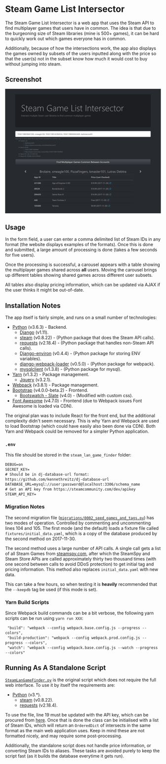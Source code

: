 # Steam Game List Intersector

The Steam Game List Intersector is a web app that uses the Steam API to find multiplayer games that users have in common.
The idea is that due to the burgeoning size of Steam libraries (mine is 500+ games), it can be hard to quickly work out
which games everyone has in common. 

Additionally, because of how the intersections work, the app also displays the games owned by subsets of the users 
inputted along with the price so that the user(s) not in the subset know how much it would cost to buy without jumping 
into steam.

## Screenshot

![Index_View](index_view2.png)

## Usage

In the form field, a user can enter a comma delimited list of Steam IDs in any format (the website displays examples of 
the formats). Once this is done and submitted, a large amount of processing is done (takes a few seconds for five users).

Once the processing is successful, a carousel appears with a table showing the multiplayer games shared across **all** users. 
Moving the carousel brings up different tables showing shared games across different user subsets.

All tables also display pricing information, which can be updated via AJAX if the user thinks it might be out-of-date. 

## Installation Notes

The app itself is fairly simple, and runs on a small number of technologies:
* [Python](https://www.python.org/) (v3.6.3) - Backend.
    * [Django](https://www.djangoproject.com/) (v1.11).
    * [steam](https://pypi.python.org/pypi/steam) (v0.8.22) - (Python package that does the Steam API calls).
    * [requests](http://docs.python-requests.org/en/master/) (v2.18.4) - (Python package that handles non-Steam API calls).
    * [Django-environ](https://github.com/joke2k/django-environ) (v0.4.4) - (Python package for storing ENV variables).
    * [django-webpack-loader](https://github.com/ezhome/django-webpack-loader/releases) (v0.5.0) - (Python package for webpack).
    * [mysqlclient](https://github.com/PyMySQL/mysqlclient-python) (v1.3.8)  - (Python package for mysql). 
* [Yarn](https://yarnpkg.com/en/) (v1.3.2) - Package management.
    * [Jquery](https://jquery.com/) (v3.2.1).
* [Webpack](https://webpack.js.org/) (v3.8.1) - Package management.
* [Bootstrap](https://getbootstrap.com/) (v4.0.0-beta.2) - Frontend.
    * [Bootswatch - Slate](https://bootswatch.com/slate/) (v4.0) - (Modified with custom css).
* [Font Awesome](http://fontawesome.io/) (v4.7.0) - Frontend (due to Webpack issues Font Awesome is loaded via CDN).

The original plan was to include React for the front end, but the additional complexity didn't seem necessary. This is 
why Yarn and Webpack are used to load Bootstrap (which could have easily also been done via CDN). Both Yarn and Webpack 
could be removed for a simpler Python application. 

### `.env` 

This file should be stored in the `steam_lan_game_finder` folder:

```
DEBUG=on
SECRET_KEY= 
# Should be in dj-database-url format: https://github.com/kennethreitz/dj-database-url
DATABASE_URL=mysql://user:password@localhost:3306/schema_name
# Get an API key from https://steamcommunity.com/dev/apikey
STEAM_API_KEY= 
```
 
### Migration Notes

The second migration file ([`migrations/0002_seed_games_and_tags.py`](https://github.com/lutrasdebtra/steam_lan_game_finder/blob/master/game_finder/migrations/0002_seed_games_and_tags.py))
has two modes of operation. Controlled by commenting and uncommenting lines 104 and 105. The first mode (and the default) 
loads a fixture file called `fixtures/initial_data.yaml`, which is a copy of the database produced by the second method 
on 2017-11-30.

The second method uses a large number of API calls. A single call gets a list of all Steam Games from 
[steamspy.com](https://steamspy.com/about), after which the SteamSpy and Steam Store APIs are called approximately 
thirty two thousand times (with one second between calls to avoid DDoS protection) to get initial tag and pricing 
information. This method also replaces `initial_data.yaml` with new data.

This can take a few hours, so when testing it is **heavily** recommended that the `--keepdb` tag be used 
(if this mode is set).

### Yarn Build Scripts

Since Webpack build commands can be a bit verbose, the following yarn scripts can be run using `yarn run XXX`:

```
 "build": "webpack --config webpack.base.config.js --progress --colors",
 "build-production": "webpack --config webpack.prod.config.js --progress --colors",
 "watch": "webpack --config webpack.base.config.js --watch --progress --colors"
```

## Running As A Standalone Script

[`SteamLanGameFinder.py`](https://github.com/lutrasdebtra/steam_lan_game_finder/blob/master/standalone/SteamLanGameFinder.py)
is the original script which does not require the full web interface. To use it by itself the requirements are:
* [Python](https://www.python.org/) (v3.*).
    * [steam](https://pypi.python.org/pypi/steam) (v0.8.22).
    * [requests](http://docs.python-requests.org/en/master/) (v2.18.4).
    
To use the file, line 19 must be updated with the API key, which can be procured from [here](https://steamcommunity.com/dev/apikey).
Once that is done the class can be initialised with a list of Steam IDs, which will return an `OrderedDict` of intersects
in the same format as the main web application uses. Keep in mind these are not formatted nicely, and may require some
post-processing. 

Additionally, the standalone script does not handle price information, or converting Steam IDs to aliases. These tasks are
avoided purely to keep the script fast (as it builds the database everytime it gets run).
 
